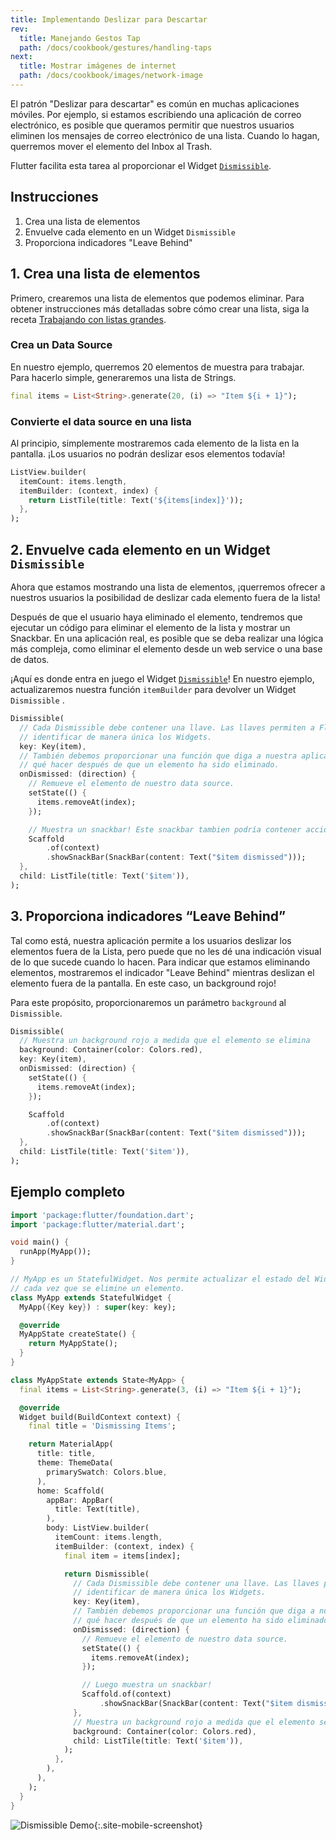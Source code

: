 ```yaml
---
title: Implementando Deslizar para Descartar
rev:
  title: Manejando Gestos Tap
  path: /docs/cookbook/gestures/handling-taps
next:
  title: Mostrar imágenes de internet
  path: /docs/cookbook/images/network-image
---
```


El patrón "Deslizar para descartar" es común en muchas aplicaciones móviles. Por ejemplo, 
si estamos escribiendo una aplicación de correo electrónico, es posible que queramos 
permitir que nuestros usuarios eliminen los mensajes de correo electrónico de una lista. Cuando lo hagan, querremos mover el elemento del Inbox 
al Trash.

Flutter facilita esta tarea al proporcionar el 
Widget [`Dismissible`]({{site.api}}/flutter/widgets/Dismissible-class.html).

## Instrucciones

  1. Crea una lista de elementos
  2. Envuelve cada elemento en un Widget `Dismissible`
  3. Proporciona indicadores "Leave Behind"

## 1. Crea una lista de elementos

Primero, crearemos una lista de elementos que podemos eliminar. Para obtener instrucciones más 
detalladas sobre cómo crear una lista, siga la receta 
[Trabajando con listas grandes](/docs/cookbook/lists/long-lists/).

### Crea un Data Source

En nuestro ejemplo, querremos 20 elementos de muestra para trabajar. Para hacerlo simple, 
generaremos una lista de Strings.

<!-- skip -->
```dart
final items = List<String>.generate(20, (i) => "Item ${i + 1}");
```

### Convierte el data source en una lista

Al principio, simplemente mostraremos cada elemento de la lista en la pantalla. ¡Los usuarios no 
podrán deslizar esos elementos todavía!

<!-- skip -->
```dart
ListView.builder(
  itemCount: items.length,
  itemBuilder: (context, index) {
    return ListTile(title: Text('${items[index]}'));
  },
);
```

## 2. Envuelve cada elemento en un Widget `Dismissible`

Ahora que estamos mostrando una lista de elementos, ¡querremos ofrecer a nuestros usuarios la 
posibilidad de deslizar cada elemento fuera de la lista!

Después de que el usuario haya eliminado el elemento, tendremos que ejecutar un código para eliminar 
el elemento de la lista y mostrar un Snackbar. En una aplicación real, es posible que se deba 
realizar una lógica más compleja, como eliminar el elemento desde un web service o una 
base de datos.

¡Aquí es donde entra en juego el Widget [`Dismissible`]({{site.api}}/flutter/widgets/Dismissible-class.html)!
En nuestro ejemplo, actualizaremos nuestra función `itemBuilder` 
para devolver un Widget `Dismissible` .

<!-- skip -->
```dart
Dismissible(
  // Cada Dismissible debe contener una llave. Las llaves permiten a Flutter
  // identificar de manera única los Widgets.
  key: Key(item),
  // También debemos proporcionar una función que diga a nuestra aplicación
  // qué hacer después de que un elemento ha sido eliminado.
  onDismissed: (direction) {
    // Remueve el elemento de nuestro data source.
    setState(() {
      items.removeAt(index);
    });

    // Muestra un snackbar! Este snackbar tambien podría contener acciones "Undo".
    Scaffold
        .of(context)
        .showSnackBar(SnackBar(content: Text("$item dismissed")));
  },
  child: ListTile(title: Text('$item')),
);
```

## 3. Proporciona indicadores “Leave Behind” 

Tal como está, nuestra aplicación permite a los usuarios deslizar los elementos fuera de la Lista, 
pero puede que no les dé una indicación visual de lo que sucede cuando lo hacen. Para indicar que 
estamos eliminando elementos, mostraremos el indicador "Leave Behind" mientras deslizan el elemento 
fuera de la pantalla. En este caso, un background rojo!

Para este propósito, proporcionaremos un parámetro `background` al `Dismissible`.

<!-- skip -->
```dart
Dismissible(
  // Muestra un background rojo a medida que el elemento se elimina
  background: Container(color: Colors.red),
  key: Key(item),
  onDismissed: (direction) {
    setState(() {
      items.removeAt(index);
    });

    Scaffold
        .of(context)
        .showSnackBar(SnackBar(content: Text("$item dismissed")));
  },
  child: ListTile(title: Text('$item')),
);
``` 

## Ejemplo completo

```dart
import 'package:flutter/foundation.dart';
import 'package:flutter/material.dart';

void main() {
  runApp(MyApp());
}

// MyApp es un StatefulWidget. Nos permite actualizar el estado del Widget
// cada vez que se elimine un elemento.
class MyApp extends StatefulWidget {
  MyApp({Key key}) : super(key: key);

  @override
  MyAppState createState() {
    return MyAppState();
  }
}

class MyAppState extends State<MyApp> {
  final items = List<String>.generate(3, (i) => "Item ${i + 1}");

  @override
  Widget build(BuildContext context) {
    final title = 'Dismissing Items';

    return MaterialApp(
      title: title,
      theme: ThemeData(
        primarySwatch: Colors.blue,
      ),
      home: Scaffold(
        appBar: AppBar(
          title: Text(title),
        ),
        body: ListView.builder(
          itemCount: items.length,
          itemBuilder: (context, index) {
            final item = items[index];

            return Dismissible(
              // Cada Dismissible debe contener una llave. Las llaves permiten a Flutter
              // identificar de manera única los Widgets.
              key: Key(item),
              // También debemos proporcionar una función que diga a nuestra aplicación
              // qué hacer después de que un elemento ha sido eliminado.
              onDismissed: (direction) {
                // Remueve el elemento de nuestro data source.
                setState(() {
                  items.removeAt(index);
                });

                // Luego muestra un snackbar!
                Scaffold.of(context)
                    .showSnackBar(SnackBar(content: Text("$item dismissed")));
              },
              // Muestra un background rojo a medida que el elemento se elimina
              background: Container(color: Colors.red),
              child: ListTile(title: Text('$item')),
            );
          },
        ),
      ),
    );
  }
}
```

![Dismissible Demo](/images/cookbook/dismissible.gif){:.site-mobile-screenshot}
